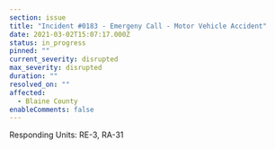 ```yaml
---
section: issue
title: "Incident #0183 - Emergeny Call - Motor Vehicle Accident"
date: 2021-03-02T15:07:17.000Z
status: in_progress
pinned: ""
current_severity: disrupted
max_severity: disrupted
duration: ""
resolved_on: ""
affected:
  - Blaine County
enableComments: false
---
```

Responding Units: RE-3, RA-31